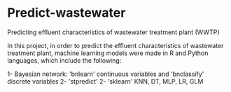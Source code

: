 # Predict-wastewater
Predicting effluent characteristics of wastewater treatment plant (WWTP)

In this project, in order to predict the effluent characteristics of wastewater treatment plant, machine learning models were made in R and Python languages, which include the following:

1- Bayesian network: 'bnlearn' continuous variables and 'bnclassify' discrete variables
2- 'stpredict'
2- 'sklearn' KNN, DT, MLP, LR, GLM